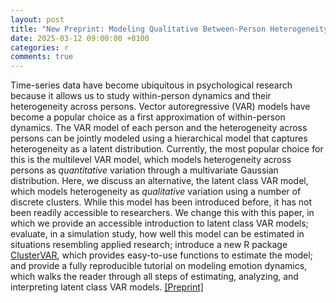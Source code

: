 ```yaml
---
layout: post
title: "New Preprint: Modeling Qualitative Between-Person Heterogeneity in Time-Series using Latent Class Vector Autoregressive Models"
date: 2025-03-12 09:00:00 +0100
categories: r
comments: true
---
```


Time-series data have become ubiquitous in psychological research because it allows us to study within-person dynamics and their heterogeneity across persons. Vector autoregressive (VAR) models have become a popular choice as a first approximation of within-person dynamics. The VAR model of each person and the heterogeneity across persons can be jointly modeled using a hierarchical model that captures heterogeneity as a latent distribution. Currently, the most popular choice for this is the multilevel VAR model, which models heterogeneity across persons as *quantitative* variation through a multivariate Gaussian distribution. Here, we discuss an alternative, the latent class VAR model, which models heterogeneity as *qualitative* variation using a number of discrete clusters. While this model has been introduced before, it has not been readily accessible to researchers. We change this with this paper, in which we provide an accessible introduction to latent class VAR models; evaluate, in a simulation study, how well this model can be estimated in situations resembling applied research; introduce a new R package [ClusterVAR](https://cran.r-project.org/web/packages/ClusterVAR/index.html), which provides easy-to-use functions to estimate the model; and provide a fully reproducible tutorial on modeling emotion dynamics, which walks the reader through all steps of estimating, analyzing, and interpreting latent class VAR models. [[Preprint]](https://osf.io/preprints/psyarxiv/qvdac_v1)


